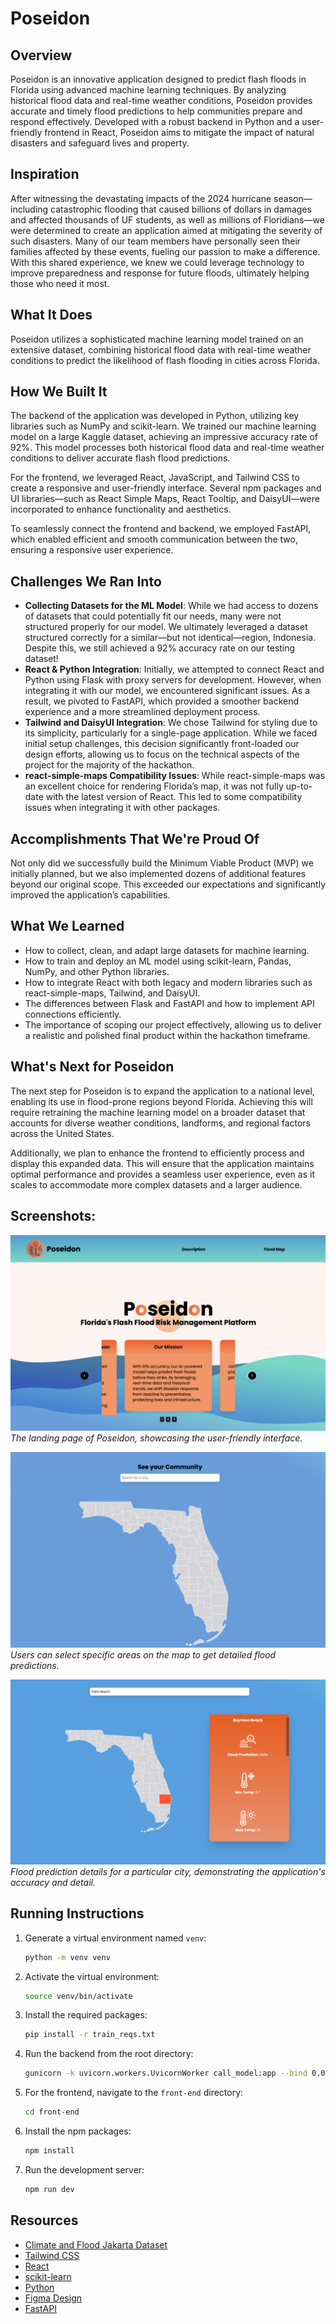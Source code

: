 # Poseidon

## Overview

Poseidon is an innovative application designed to predict flash floods in Florida using advanced machine learning techniques. By analyzing historical flood data and real-time weather conditions, Poseidon provides accurate and timely flood predictions to help communities prepare and respond effectively. Developed with a robust backend in Python and a user-friendly frontend in React, Poseidon aims to mitigate the impact of natural disasters and safeguard lives and property.

## Inspiration

After witnessing the devastating impacts of the 2024 hurricane season—including catastrophic flooding that caused billions of dollars in damages and affected thousands of UF students, as well as millions of Floridians—we were determined to create an application aimed at mitigating the severity of such disasters. Many of our team members have personally seen their families affected by these events, fueling our passion to make a difference. With this shared experience, we knew we could leverage technology to improve preparedness and response for future floods, ultimately helping those who need it most.

## What It Does

Poseidon utilizes a sophisticated machine learning model trained on an extensive dataset, combining historical flood data with real-time weather conditions to predict the likelihood of flash flooding in cities across Florida.

## How We Built It

The backend of the application was developed in Python, utilizing key libraries such as NumPy and scikit-learn. We trained our machine learning model on a large Kaggle dataset, achieving an impressive accuracy rate of 92%. This model processes both historical flood data and real-time weather conditions to deliver accurate flash flood predictions.

For the frontend, we leveraged React, JavaScript, and Tailwind CSS to create a responsive and user-friendly interface. Several npm packages and UI libraries—such as React Simple Maps, React Tooltip, and DaisyUI—were incorporated to enhance functionality and aesthetics.

To seamlessly connect the frontend and backend, we employed FastAPI, which enabled efficient and smooth communication between the two, ensuring a responsive user experience.

## Challenges We Ran Into

- **Collecting Datasets for the ML Model**: While we had access to dozens of datasets that could potentially fit our needs, many were not structured properly for our model. We ultimately leveraged a dataset structured correctly for a similar—but not identical—region, Indonesia. Despite this, we still achieved a 92% accuracy rate on our testing dataset!
- **React & Python Integration**: Initially, we attempted to connect React and Python using Flask with proxy servers for development. However, when integrating it with our model, we encountered significant issues. As a result, we pivoted to FastAPI, which provided a smoother backend experience and a more streamlined deployment process.
- **Tailwind and DaisyUI Integration**: We chose Tailwind for styling due to its simplicity, particularly for a single-page application. While we faced initial setup challenges, this decision significantly front-loaded our design efforts, allowing us to focus on the technical aspects of the project for the majority of the hackathon.
- **react-simple-maps Compatibility Issues**: While react-simple-maps was an excellent choice for rendering Florida’s map, it was not fully up-to-date with the latest version of React. This led to some compatibility issues when integrating it with other packages.

## Accomplishments That We're Proud Of

Not only did we successfully build the Minimum Viable Product (MVP) we initially planned, but we also implemented dozens of additional features beyond our original scope. This exceeded our expectations and significantly improved the application’s capabilities.

## What We Learned

- How to collect, clean, and adapt large datasets for machine learning.
- How to train and deploy an ML model using scikit-learn, Pandas, NumPy, and other Python libraries.
- How to integrate React with both legacy and modern libraries such as react-simple-maps, Tailwind, and DaisyUI.
- The differences between Flask and FastAPI and how to implement API connections efficiently.
- The importance of scoping our project effectively, allowing us to deliver a realistic and polished final product within the hackathon timeframe.

## What's Next for Poseidon

The next step for Poseidon is to expand the application to a national level, enabling its use in flood-prone regions beyond Florida. Achieving this will require retraining the machine learning model on a broader dataset that accounts for diverse weather conditions, landforms, and regional factors across the United States.

Additionally, we plan to enhance the frontend to efficiently process and display this expanded data. This will ensure that the application maintains optimal performance and provides a seamless user experience, even as it scales to accommodate more complex datasets and a larger audience.

## Screenshots:

![Poseidon Landing Page](/front-end/public/Landing_Page.png)
_The landing page of Poseidon, showcasing the user-friendly interface._

![Poseidon Map Selection](/front-end/public/PickFromMap.png)
_Users can select specific areas on the map to get detailed flood predictions._

![Poseidon Gainesville Prediction](/front-end/public/Gainesville.png)
_Flood prediction details for a particular city, demonstrating the application's accuracy and detail._

## Running Instructions

1. Generate a virtual environment named `venv`:

   ```sh
   python -m venv venv
   ```

2. Activate the virtual environment:

   ```sh
   source venv/bin/activate
   ```

3. Install the required packages:

   ```sh
   pip install -r train_reqs.txt
   ```

4. Run the backend from the root directory:

   ```sh
   gunicorn -k uvicorn.workers.UvicornWorker call_model:app --bind 0.0.0.0:8000
   ```

5. For the frontend, navigate to the `front-end` directory:

   ```sh
   cd front-end
   ```

6. Install the npm packages:

   ```sh
   npm install
   ```

7. Run the development server:
   ```sh
   npm run dev
   ```

## Resources

- [Climate and Flood Jakarta Dataset](https://www.kaggle.com/datasets/christopherrichardc/climate-and-flood-jakarta/discussion?sort=hotness)
- [Tailwind CSS](https://tailwindcss.com/)
- [React](https://react.dev/)
- [scikit-learn](https://scikit-learn.org/stable/)
- [Python](https://www.python.org/)
- [Figma Design](https://www.figma.com/design/alqQX36aUTKGyURVQy2Tlk/WebAppUI?node-id=2-3&m=dev)
- [FastAPI](https://fastapi.tiangolo.com/#typer-the-fastapi-of-clis)
